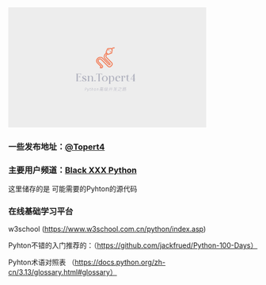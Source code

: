 <img src="https://raw.githubusercontent.com/Topert4/Topert4-Offense/main/pyhton/py.jpg" alt="Python 图片" width="400" />


### 一些发布地址：[@Topert4](https://t.me/Ghos9527)
### 主要用户频道：[Black XXX Python](https://t.me/+9BjmwS7fRBY0YTU9)
这里储存的是 可能需要的Pyhton的源代码 

### 在线基础学习平台
w3school (https://www.w3school.com.cn/python/index.asp)

Pyhton不错的入门推荐的：（https://github.com/jackfrued/Python-100-Days）

Pyhton术语对照表 （https://docs.python.org/zh-cn/3.13/glossary.html#glossary）

